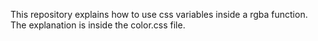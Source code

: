 This repository explains how to use css variables inside a rgba function.
The explanation is inside the color.css file.